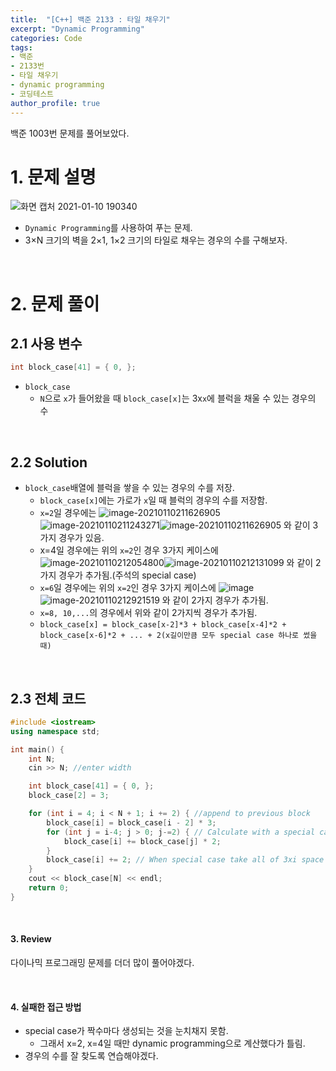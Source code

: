 ```yaml
---
title:  "[C++] 백준 2133 : 타일 채우기"
excerpt: "Dynamic Programming"
categories: Code
tags: 
- 백준
- 2133번
- 타일 채우기
- dynamic programming
- 코딩테스트
author_profile: true
---
```


백준 1003번 문제를 풀어보았다.

# 1. 문제 설명

![화면 캡처 2021-01-10 190340](https://user-images.githubusercontent.com/37764581/104119987-d3d30380-5376-11eb-9dce-ad8b98d1cfb9.png)

+ `Dynamic Programming`를 사용하여 푸는 문제.
+ 3×N 크기의 벽을 2×1, 1×2 크기의 타일로 채우는 경우의 수를 구해보자.

<br>

# 2. 문제 풀이

## 2.1 사용 변수

```cpp
int block_case[41] = { 0, };
```

+ `block_case`
  + `N`으로 `x`가 들어왔을 때 `block_case[x]`는 3x`x`에 블럭을 채울 수 있는 경우의 수

<br>

## 2.2 Solution

+ `block_case`배열에 블럭을 쌓을 수 있는 경우의 수를 저장.
  + `block_case[x]`에는 가로가 `x`일 때 블럭의 경우의 수를 저장함.
  + `x=2`일 경우에는 ![image-20210110211626905](C:\Users\user\AppData\Roaming\Typora\typora-user-images\image-20210110211626905.png)![image-20210110211243271](https://user-images.githubusercontent.com/37764581/104122508-af802280-5388-11eb-9f27-98e159c615b2.png)![image-20210110211626905](https://user-images.githubusercontent.com/37764581/104122578-23222f80-5389-11eb-8baf-d96eae712bb8.png) 와 같이 3가지 경우가 있음.
  + x=4일 경우에는 위의 `x=2`인 경우 3가지 케이스에  ![image-20210110212054800](https://user-images.githubusercontent.com/37764581/104122676-bfe4cd00-5389-11eb-8f72-4b455d494473.png)![image-20210110212131099](https://user-images.githubusercontent.com/37764581/104122685-d428ca00-5389-11eb-86f2-0a6b0c7a947b.png) 와 같이 2가지 경우가 추가됨.(주석의 special case)
  + `x=6`일 경우에는 위의 `x=2`인 경우 3가지 케이스에 ![image](https://user-images.githubusercontent.com/37764581/104122877-f96a0800-538a-11eb-82c2-1cb804cd54ae.png)![image-20210110212921519](https://user-images.githubusercontent.com/37764581/104122872-ece5af80-538a-11eb-972a-514c1e1fde77.png) 와 같이 2가지 경우가 추가됨.
  + `x=8, 10,...`의 경우에서 위와 같이 2가지씩 경우가 추가됨.
  + `block_case[x] = block_case[x-2]*3 + block_case[x-4]*2 + block_case[x-6]*2 + ... + 2(x길이만큼 모두 special case 하나로 썼을 때)`



<br>

## 2.3 전체 코드

```cpp
#include <iostream>
using namespace std;

int main() {
	int N;
	cin >> N; //enter width

	int block_case[41] = { 0, };
	block_case[2] = 3;

	for (int i = 4; i < N + 1; i += 2) { //append to previous block
		block_case[i] = block_case[i - 2] * 3; 
		for (int j = i-4; j > 0; j-=2) { // Calculate with a special case (N = 4,6,8, ...)
			block_case[i] += block_case[j] * 2;
		}
		block_case[i] += 2; // When special case take all of 3xi space
	}
	cout << block_case[N] << endl;
	return 0;
}
```
<br>

#### 3. Review

다이나믹 프로그래밍 문제를 더더 많이 풀어야겠다.

<br>

#### 4. 실패한 접근 방법

+ special case가 짝수마다 생성되는 것을 눈치채지 못함.
  + 그래서 x=2, x=4일 때만 dynamic programming으로 계산했다가 틀림.
+ 경우의 수를 잘 찾도록 연습해야겠다.

